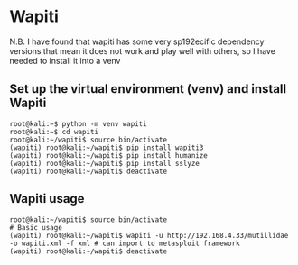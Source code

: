 # Wapiti
N.B. I have found that wapiti has some very sp192ecific dependency versions that mean it does not work and play well with others, so I have needed to install it into a venv

## Set up the virtual environment (venv) and install Wapiti
    root@kali:~$ python -m venv wapiti
    root@kali:~$ cd wapiti
    root@kali:~/wapiti$ source bin/activate
    (wapiti) root@kali:~/wapiti$ pip install wapiti3
    (wapiti) root@kali:~/wapiti$ pip install humanize
    (wapiti) root@kali:~/wapiti$ pip install sslyze
    (wapiti) root@kali:~/wapiti$ deactivate

## Wapiti usage
    root@kali:~/wapiti$ source bin/activate
    # Basic usage
    (wapiti) root@kali:~/wapiti$ wapiti -u http://192.168.4.33/mutillidae -o wapiti.xml -f xml # can import to metasploit framework
    (wapiti) root@kali:~/wapiti$ deactivate
